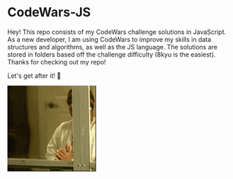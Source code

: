 # CodeWars-JS

Hey! This repo consists of my CodeWars challenge solutions in JavaScript. As a new developer, I am using CodeWars to improve my skills in data structures and algorithms, as well as the JS language. The solutions are stored in folders based off the challenge difficulty (8kyu is the easiest). Thanks for checking out my repo!

Let's get after it! 😤
<p align="left">
  <img src="birdman.gif" alt="animated" />
</p>
